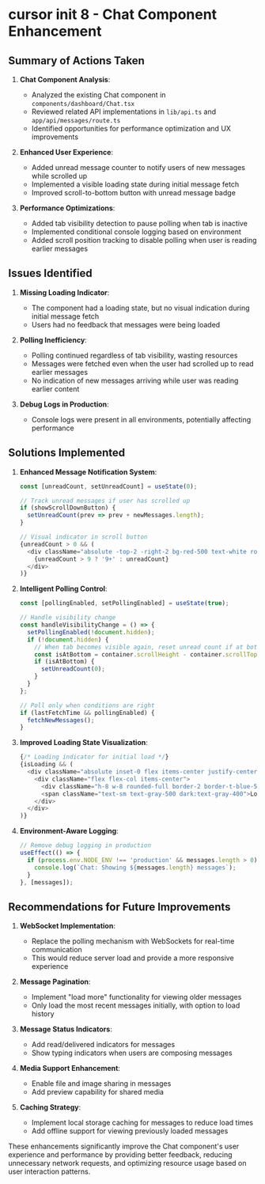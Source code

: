 # cursor init 8 - Chat Component Enhancement

## Summary of Actions Taken

1. **Chat Component Analysis**:
   - Analyzed the existing Chat component in `components/dashboard/Chat.tsx`
   - Reviewed related API implementations in `lib/api.ts` and `app/api/messages/route.ts`
   - Identified opportunities for performance optimization and UX improvements

2. **Enhanced User Experience**:
   - Added unread message counter to notify users of new messages while scrolled up
   - Implemented a visible loading state during initial message fetch
   - Improved scroll-to-bottom button with unread message badge

3. **Performance Optimizations**:
   - Added tab visibility detection to pause polling when tab is inactive
   - Implemented conditional console logging based on environment
   - Added scroll position tracking to disable polling when user is reading earlier messages

## Issues Identified

1. **Missing Loading Indicator**:
   - The component had a loading state, but no visual indication during initial message fetch
   - Users had no feedback that messages were being loaded

2. **Polling Inefficiency**:
   - Polling continued regardless of tab visibility, wasting resources
   - Messages were fetched even when the user had scrolled up to read earlier messages
   - No indication of new messages arriving while user was reading earlier content

3. **Debug Logs in Production**:
   - Console logs were present in all environments, potentially affecting performance

## Solutions Implemented

1. **Enhanced Message Notification System**:
   ```typescript
   const [unreadCount, setUnreadCount] = useState(0);
   
   // Track unread messages if user has scrolled up
   if (showScrollDownButton) {
     setUnreadCount(prev => prev + newMessages.length);
   }
   
   // Visual indicator in scroll button
   {unreadCount > 0 && (
     <div className="absolute -top-2 -right-2 bg-red-500 text-white rounded-full w-5 h-5 text-xs flex items-center justify-center">
       {unreadCount > 9 ? '9+' : unreadCount}
     </div>
   )}
   ```

2. **Intelligent Polling Control**:
   ```typescript
   const [pollingEnabled, setPollingEnabled] = useState(true);
   
   // Handle visibility change
   const handleVisibilityChange = () => {
     setPollingEnabled(!document.hidden);
     if (!document.hidden) {
       // When tab becomes visible again, reset unread count if at bottom
       const isAtBottom = container.scrollHeight - container.scrollTop - container.clientHeight <= 100;
       if (isAtBottom) {
         setUnreadCount(0);
       }
     }
   };
   
   // Poll only when conditions are right
   if (lastFetchTime && pollingEnabled) {
     fetchNewMessages();
   }
   ```

3. **Improved Loading State Visualization**:
   ```typescript
   {/* Loading indicator for initial load */}
   {isLoading && (
     <div className="absolute inset-0 flex items-center justify-center bg-white/70 dark:bg-gray-900/70">
       <div className="flex flex-col items-center">
         <div className="h-8 w-8 rounded-full border-2 border-t-blue-500 border-blue-200 animate-spin mb-2"></div>
         <span className="text-sm text-gray-500 dark:text-gray-400">Loading messages...</span>
       </div>
     </div>
   )}
   ```

4. **Environment-Aware Logging**:
   ```typescript
   // Remove debug logging in production
   useEffect(() => {
     if (process.env.NODE_ENV !== 'production' && messages.length > 0) {
       console.log(`Chat: Showing ${messages.length} messages`);
     }
   }, [messages]);
   ```

## Recommendations for Future Improvements

1. **WebSocket Implementation**:
   - Replace the polling mechanism with WebSockets for real-time communication
   - This would reduce server load and provide a more responsive experience

2. **Message Pagination**:
   - Implement "load more" functionality for viewing older messages
   - Only load the most recent messages initially, with option to load history

3. **Message Status Indicators**:
   - Add read/delivered indicators for messages
   - Show typing indicators when users are composing messages

4. **Media Support Enhancement**:
   - Enable file and image sharing in messages
   - Add preview capability for shared media

5. **Caching Strategy**:
   - Implement local storage caching for messages to reduce load times
   - Add offline support for viewing previously loaded messages

These enhancements significantly improve the Chat component's user experience and performance by providing better feedback, reducing unnecessary network requests, and optimizing resource usage based on user interaction patterns. 